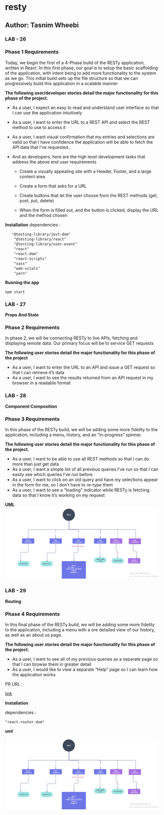 # resty 

## Author: Tasnim Wheebi

### LAB - 26

### Phase 1 Requirements
Today, we begin the first of a 4-Phase build of the RESTy application, written in React. In this first phase, our goal is to setup the basic scaffolding of the application, with intent being to add more functionality to the system as we go. This initial build sets up the file structure so that we can progressively build this application in a scalable manner

**The following user/developer stories detail the major functionality for this phase of the project.**

* As a user, I expect an easy to read and understand user interface so that I can use the application intuitively
* As a user, I want to enter the URL to a REST API and select the REST method to use to access it
* As a user, I want visual confirmation that my entries and selections are valid so that I have confidence the application will be able to fetch the API data that I’ve requested.
* And as developers, here are the high level development tasks that address the above end user requirements

    * Create a visually appealing site with a Header, Footer, and a large content area

    * Create a form that asks for a URL

    * Create buttons that let the user choose from the REST methods (get, post, put, delete)

    * When the form is filled out, and the button is clicked, display the URL and the method chosen

**Installation**
dependencies :

       "@testing-library/jest-dom"
        "@testing-library/react"
        "@testing-library/user-event"
        "react"
        "react-dom"
        "react-scripts"
        "sass"
        "web-vitals"
        "yarn"


**Running the app**

    npm start

### LAB - 27
**Props And State**
### Phase 2 Requirements
In phase 2, we will be connecting RESTy to live APIs, fetching and displaying remote data. Our primary focus will be to service GET requests

**The following user stories detail the major functionality for this phase of the project**

* As a user, I want to enter the URL to an API and issue a GET request so that I can retrieve it’s data
* As a user, I want to see the results returned from an API request in my browser in a readable format

### LAB - 28
**Component Composition**
### Phase 3 Requirements
In this phase of the RESTy build, we will be adding some more fidelity to the application, including a menu, history, and an “in-progress” spinner.

**The following user stories detail the major functionality for this phase of the project.**

* As a user, I want to be able to use all REST methods so that I can do more than just get data
* As a user, I want a simple list of all previous queries I’ve run so that I can easily see which queries I’ve run before
* As a user, I want to click on an old query and have my selections appear in the form for me, so I don’t have to re-type them
* As a user, I want to see a “loading” indicator while RESTy is fetching data so that I know it’s working on my request

**UML**
![IMG](uml-28.PNG)


### LAB - 29
**Routing**
### Phase 4 Requirements
In this final phase of the RESTy build, we will be adding some more fidelity to the application, including a menu with a ore detailed view of our history, as well as an about us page.

**The following user stories detail the major functionality for this phase of the project.**

* As a user, I want to see all of my previous queries as a separate page so that I can browse them in greater detail
* As a user, I would like to view a separate “Help” page so I can learn how the application works


PR URL :

[link](https://github.com/Tasnimwheebi/resty/pull/5)

**Installation**

dependencies :

    "react-router-dom"

**uml**

![IMG](uml-28.PNG)
